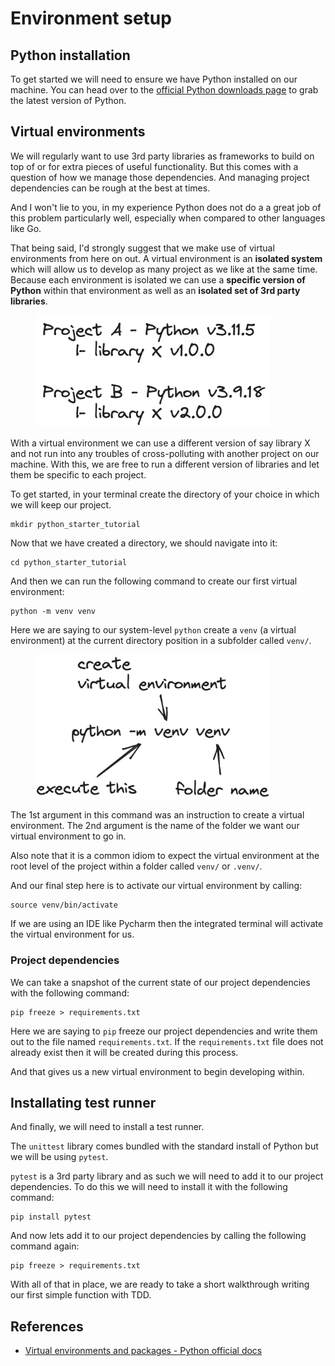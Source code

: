 # Environment setup

## Python installation

To get started we will need to ensure we have Python installed on our machine. You can head over to the [official Python downloads page](https://www.python.org/downloads/) to grab the latest version of Python.

## Virtual environments

We will regularly want to use 3rd party libraries as frameworks to build on top of or for extra pieces of useful functionality. But this comes with a question of how we manage those dependencies. And managing project dependencies can be rough at the best at times.&#x20;

And I won't lie to you, in my experience Python does not do a a great job of this problem particularly well, especially when compared to other languages like Go.

That being said, I'd strongly suggest that we make use of virtual environments from here on out. A virtual environment is an **isolated system** which will allow us to develop as many project as we like at the same time. Because each environment is isolated we can use a **specific version of Python** within that environment as well as an **isolated set of 3rd party libraries**.&#x20;

<figure><img src="../.gitbook/assets/Screenshot 2023-09-09 at 19.32.29.png" alt="" width="375"><figcaption></figcaption></figure>

With a virtual environment we can use a different version of say library X and not run into any troubles of cross-polluting with another project on our machine. With this, we are free to run a different version of libraries and let them be specific to each project.

To get started, in your terminal create the directory of your choice in which we will keep our project.

```
mkdir python_starter_tutorial
```

Now that we have created a directory, we should navigate into it:

```
cd python_starter_tutorial
```

And then we can run the following command to create our first virtual environment:

```
python -m venv venv
```

Here we are saying to our system-level `python` create a `venv` (a virtual environment) at the current directory position in a subfolder called `venv/`.&#x20;

<figure><img src="../.gitbook/assets/Screenshot 2023-09-09 at 21.14.56.png" alt="" width="375"><figcaption></figcaption></figure>

The 1st argument in this command was an instruction to create a virtual environment. The 2nd argument is the name of the folder we want our virtual environment to go in.

Also note that it is a common idiom to expect the virtual environment at the root level of the project within a folder called `venv/` or `.venv/`.

And our final step here is to activate our virtual environment by calling:

```
source venv/bin/activate
```

If we are using an IDE like Pycharm then the integrated terminal will activate the virtual environment for us.

### Project dependencies

We can take a snapshot of the current state of our project dependencies with the following command:

```
pip freeze > requirements.txt
```

Here we are saying to `pip` freeze our project dependencies and write them out to the file named `requirements.txt`. If the `requirements.txt` file does not already exist then it will be created during this process.

And that gives us a new virtual environment to begin developing within.

## Installating test runner

And finally, we will need to install a test runner.

The `unittest` library comes bundled with the standard install of Python but we will be using `pytest`.

`pytest` is a 3rd party library and as such we will need to add it to our project dependencies. To do this we will need to install it with the following command:

```
pip install pytest
```

And now lets add it to our project dependencies by calling the following command again:

```
pip freeze > requirements.txt
```

With all of that in place, we are ready to take a short walkthrough writing our first simple function with TDD.

## References

* [Virtual environments and packages - Python official docs](https://docs.python.org/3/tutorial/venv.html)
